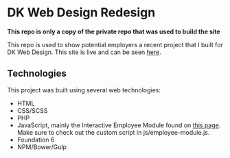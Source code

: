 # DK Web Design Redesign

**This repo is only a copy of the private repo that was used to build the site**

This repo is used to show potential employers a recent project that I built for DK Web Design. This site is live and can be seen [here](https://www.dkwebdesign.com/).

## Technologies
This project was built using several web technologies:
* HTML 
* CSS/SCSS
* PHP
* JavaScript, mainly the Interactive Employee Module found on [this page](https://www.dkwebdesign.com/about.php). Make sure to check out the custom script in js/employee-module.js.
* Foundation 6
* NPM/Bower/Gulp
